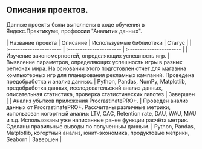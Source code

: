 ## Описания проектов.

Данные проекты были выполнены в ходе обучения в Яндекс.Практикуме, профессии "Аналитик данных".

| Название проекта | Описание | Используемые библиотеки | Статус |
| :---------------------- | :---------------------- | :---------------------- |
| Изучение закономерностей, определяющих успешность игр. | Выявление параметров, определяющих успешность игры в разных регионах мира. На основании этого подготовлен отчет для магазина компьютерных игр для планирования рекламных кампаний.  Проведена предобработка и анализ данных.  | Python, Pandas, NumPy, Matplotlib, предобработка данных, исследовательский анализ данных, описательная статистика, проверка статистических гипотез | Завершен |
| Анализ убытков приложения ProcrastinatePRO+. | Проведен анализ данных от ProcrastinatePRO+. Рассчитаны различные метрики, использован когортный анализ: LTV, CAC, Retention rate, DAU, WAU, MAU и т.д. Использованы уже написанные ранее функции расчёта метрик. Сделаны правильные выводы по полученным данным.  | Python, Pandas, Matplotlib, когортный анализ, юнит-экономика, продуктовые метрики, Seaborn | Завершен |

